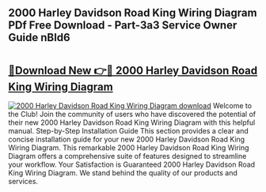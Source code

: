 ## 2000 Harley Davidson Road King Wiring Diagram PDf Free Download - Part-3a3 Service Owner Guide nBId6

# <h2><a href="http://dfp1qgj.blite.top/?on=2000+Harley+Davidson+Road+King+Wiring+Diagram">🔗Download New 👉🔴 2000 Harley Davidson Road King Wiring Diagram</a></h2>

[![2000 Harley Davidson Road King Wiring Diagram download](https://i.imgur.com/lujVjoI.png)](http://dfp1qgj.blite.top/?on=2000+Harley+Davidson+Road+King+Wiring+Diagram)
Welcome to the Club! Join the community of users who have discovered the potential of their new 2000 Harley Davidson Road King Wiring Diagram with this helpful manual. Step-by-Step Installation Guide This section provides a clear and concise installation guide for your new 2000 Harley Davidson Road King Wiring Diagram. This remarkable 2000 Harley Davidson Road King Wiring Diagram offers a comprehensive suite of features designed to streamline your workflow. Your Satisfaction is Guaranteed 2000 Harley Davidson Road King Wiring Diagram. We stand behind the quality of our products and services.
